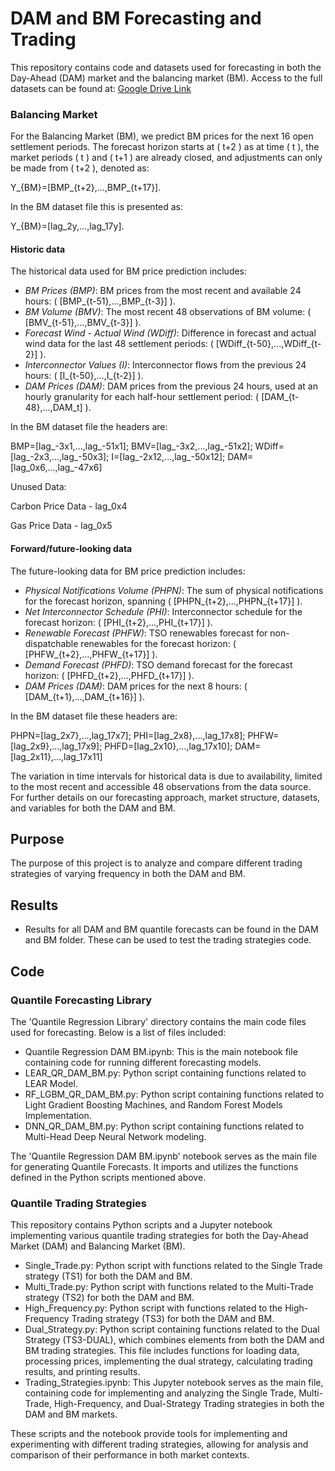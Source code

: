 # DAM and BM Forecasting and Trading

This repository contains code and datasets used for forecasting in both the Day-Ahead (DAM) market and the balancing market (BM).
Access to the full datasets can be found at: [Google Drive Link](https://drive.google.com/drive/u/0/folders/1GSJhwvhRZ5X5A0uJRZzkzCuJ8xu9kDcX)

### Balancing Market

For the Balancing Market (BM), we predict BM prices for the next 16 open settlement periods. The forecast horizon starts at \( t+2 \) as at time \( t \), the market periods \( t \) and \( t+1 \) are already closed, and adjustments can only be made from \( t+2 \), denoted as:

Y_{BM}=[BMP_{t+2},...,BMP_{t+17}].


In the BM dataset file this is presented as:

Y_{BM}=[lag_2y,...,lag_17y].


#### Historic data

The historical data used for BM price prediction includes:

- *BM Prices (BMP)*: BM prices from the most recent and available 24 hours: \( [BMP_{t-51},...,BMP_{t-3}] \).
- *BM Volume (BMV)*: The most recent 48 observations of BM volume: \( [BMV_{t-51},...,BMV_{t-3}] \).
- *Forecast Wind - Actual Wind (WDiff)*: Difference in forecast and actual wind data for the last 48 settlement periods: \( [WDiff_{t-50},...,WDiff_{t-2}] \).
- *Interconnector Values (I)*: Interconnector flows from the previous 24 hours: \( [I_{t-50},...,I_{t-2}] \).
- *DAM Prices (DAM)*: DAM prices from the previous 24 hours, used at an hourly granularity for each half-hour settlement period: \( [DAM_{t-48},...,DAM_t] \).

In the BM dataset file the headers are:

BMP=[lag_-3x1,...,lag_-51x1]; BMV=[lag_-3x2,...,lag_-51x2]; WDiff=[lag_-2x3,...,lag_-50x3]; I=[lag_-2x12,...,lag_-50x12]; DAM=[lag_0x6,...,lag_-47x6]

Unused Data:

Carbon Price Data - lag\_0x4

Gas Price Data - lag\_0x5

#### Forward/future-looking data

The future-looking data for BM price prediction includes:

- *Physical Notifications Volume (PHPN)*: The sum of physical notifications for the forecast horizon, spanning \( [PHPN_{t+2},...,PHPN_{t+17}] \).
- *Net Interconnector Schedule (PHI)*: Interconnector schedule for the forecast horizon: \( [PHI_{t+2},...,PHI_{t+17}] \).
- *Renewable Forecast (PHFW)*: TSO renewables forecast for non-dispatchable renewables for the forecast horizon: \( [PHFW_{t+2},...,PHFW_{t+17}] \).
- *Demand Forecast (PHFD)*: TSO demand forecast for the forecast horizon: \( [PHFD_{t+2},...,PHFD_{t+17}] \).
- *DAM Prices (DAM)*: DAM prices for the next 8 hours: \( [DAM_{t+1},...,DAM_{t+16}] \).

In the BM dataset file these headers are:

PHPN=[lag_2x7},...,lag_17x7]; PHI=[lag_2x8},...,lag_17x8]; PHFW=[lag_2x9},...,lag_17x9]; PHFD=[lag_2x10},...,lag_17x10]; DAM=[lag_2x11},...,lag_17x11]  


The variation in time intervals for historical data is due to availability, limited to the most recent and accessible 48 observations from the data source. For further details on our forecasting approach, market structure, datasets, and variables for both the DAM and BM.


## Purpose
The purpose of this project is to analyze and compare different trading strategies of varying frequency in both the DAM and BM.

## Results
- Results for all DAM and BM quantile forecasts can be found in the DAM and BM folder. These can be used to test the trading strategies code.

## Code

### Quantile Forecasting Library

The 'Quantile Regression Library' directory contains the main code files used for forecasting. Below is a list of files included:
- Quantile Regression DAM BM.ipynb: This is the main notebook file containing code for running different forecasting models.
- LEAR_QR_DAM_BM.py: Python script containing functions related to LEAR Model.
- RF_LGBM_QR_DAM_BM.py: Python script containing functions related to Light Gradient Boosting Machines, and Random Forest Models Implementation.
- DNN_QR_DAM_BM.py: Python script containing functions related to Multi-Head Deep Neural Network modeling.

The 'Quantile Regression DAM BM.ipynb' notebook serves as the main file for generating Quantile Forecasts. It imports and utilizes the functions defined in the Python scripts mentioned above.

### Quantile Trading Strategies
This repository contains Python scripts and a Jupyter notebook implementing various quantile trading strategies for both the Day-Ahead Market (DAM) and Balancing Market (BM).

- Single_Trade.py: Python script with functions related to the Single Trade strategy (TS1) for both the DAM and BM.
- Multi_Trade.py: Python script with functions related to the Multi-Trade strategy (TS2) for both the DAM and BM.
- High_Frequency.py: Python script with functions related to the High-Frequency Trading strategy (TS3) for both the DAM and BM.
- Dual_Strategy.py: Python script containing functions related to the Dual Strategy (TS3-DUAL), which combines elements from both the DAM and BM trading strategies. This file includes functions for loading data, processing prices, implementing the dual strategy, calculating trading results, and printing results.
- Trading_Strategies.ipynb: This Jupyter notebook serves as the main file, containing code for implementing and analyzing the Single Trade, Multi-Trade, High-Frequency, and Dual-Strategy Trading strategies in both the DAM and BM markets.
  
These scripts and the notebook provide tools for implementing and experimenting with different trading strategies, allowing for analysis and comparison of their performance in both market contexts.
